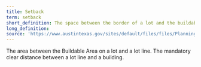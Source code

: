 ```yaml
---
title: Setback
term: setback
short_definition: The space between the border of a lot and the buildable area. That space typically cannot have anything built on it.
long_definition:
source: 'https://www.austintexas.gov/sites/default/files/files/Planning/CodeNEXT/ALDC_PRD_23_LandDevelopmentCode_Combined_2017_0130_web.pdf","CodeNext 2M-1 p.27'
---
```



The area between the Buildable Area on a lot and a lot line. The mandatory clear distance between a lot line and a building.